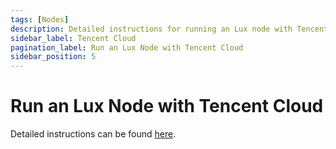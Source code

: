 ```yaml
---
tags: [Nodes]
description: Detailed instructions for running an Lux node with Tencent Cloud
sidebar_label: Tencent Cloud
pagination_label: Run an Lux Node with Tencent Cloud
sidebar_position: 5
---
```


# Run an Lux Node with Tencent Cloud

Detailed instructions can be found [here](https://www.tencentcloud.com/dynamic/insights/sample-article/100424).
